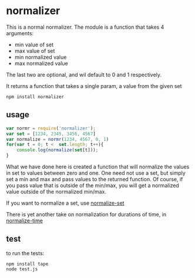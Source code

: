 # normalizer
This is a normal normalizer.  The module is a function that takes 4 arguments:
* min value of set
* max value of set
* min normalized value
* max normalized value

The last two are optional, and wil default to 0 and 1 respectively.

It returns a function that takes a single param, a value from the given set
```
npm install normalizer
```
## usage
```js
var normr = require('normalizer');
var set = [1234, 2345, 3456, 4567]
var normalize = normr(1234, 4567, 0, 1)
for(var t = 0; t <  set.length; t++){
	console.log(normalize(set[t]));
}
```
What we have done here is created a function that will normalize the values in set to values between zero and one.  One need not use a set, but simply set a min and max and pass values to the returned function.  Of course, if you pass value that is outside of the min/max, you will get a normalized value outside of the normalized min/max.  

If you want to normalize a set, use [normalize-set](https://npmjs.org/package/normalize-set)

There is yet another take on normalization for durations of time, in [normalize-time](https://npmjs.org/package/normalize-time)

## test
to run the tests:
```
npm install tape
node test.js
```
 

